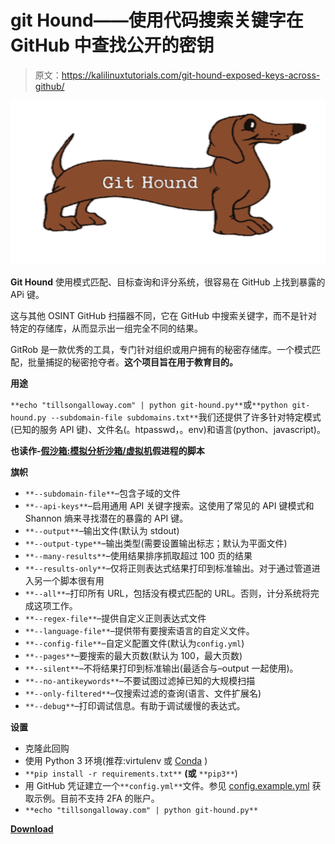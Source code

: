 # git Hound——使用代码搜索关键字在 GitHub 中查找公开的密钥

> 原文：<https://kalilinuxtutorials.com/git-hound-exposed-keys-across-github/>

[![Git Hound – Find Exposed Keys Across GitHub Using Code Search Keywords](img//1dcd8dfb159d7ebef7b5d462b1f3862e.png "Git Hound – Find Exposed Keys Across GitHub Using Code Search Keywords")](https://1.bp.blogspot.com/-U7_9djbF12E/XTV8TUbXjXI/AAAAAAAABew/VkVbJ1tgSBgb8scW48j0kCj4u8wcd01KgCLcBGAs/s1600/Git%2BHound%25281%2529.png)

**Git Hound** 使用模式匹配、目标查询和评分系统，很容易在 GitHub 上找到暴露的 APi 键。

这与其他 OSINT GitHub 扫描器不同，它在 GitHub 中搜索关键字，而不是针对特定的存储库，从而显示出一组完全不同的结果。

GitRob 是一款优秀的工具，专门针对组织或用户拥有的秘密存储库。一个模式匹配，批量捕捉的秘密抢夺者。**这个项目旨在用于教育目的。**

**用途**

`**echo "tillsongalloway.com" | python git-hound.py**`或`**python git-hound.py --subdomain-file subdomains.txt**`我们还提供了许多针对特定模式(已知的服务 API 键)、文件名(。htpasswd，。env)和语言(python、javascript)。

**也读作-[假沙箱:模拟分析沙箱/虚拟机](https://kalilinuxtutorials.com/fake-sandbox-script-fake-processes-vm/)假进程的脚本**

**旗帜**

*   `**--subdomain-file**`–包含子域的文件
*   `**--api-keys**`–启用通用 API 关键字搜索。这使用了常见的 API 键模式和 Shannon 熵来寻找潜在的暴露的 API 键。
*   `**--output**`–输出文件(默认为 stdout)
*   `**--output-type**`–输出类型(需要设置输出标志；默认为平面文件)
*   `**--many-results**`–使用结果排序抓取超过 100 页的结果
*   `**--results-only**`–仅将正则表达式结果打印到标准输出。对于通过管道进入另一个脚本很有用
*   `**--all**`–打印所有 URL，包括没有模式匹配的 URL。否则，计分系统将完成这项工作。
*   `**--regex-file**`–提供自定义正则表达式文件
*   `**--language-file**`–提供带有要搜索语言的自定义文件。
*   `**--config-file**`–自定义配置文件(默认为`config.yml`)
*   `**--pages**`–要搜索的最大页数(默认为 100，最大页数)
*   `**--silent**`–不将结果打印到标准输出(最适合与–output 一起使用)。
*   `**--no-antikeywords**`–不要试图过滤掉已知的大规模扫描
*   `**--only-filtered**`–仅搜索过滤的查询(语言、文件扩展名)
*   `**--debug**`–打印调试信息。有助于调试缓慢的表达式。

**设置**

*   克隆此回购
*   使用 Python 3 环境(推荐:virtulenv 或 [Conda](https://docs.conda.io/en/latest/) )
*   `**pip install -r requirements.txt**` **(或** `**pip3**`)
*   用 GitHub 凭证建立一个`**config.yml**`文件。参见 [config.example.yml](https://github.com/tillson/git-hound/blob/master/config.example.yml) 获取示例。目前不支持 2FA 的账户。
*   `**echo "tillsongalloway.com" | python git-hound.py**`

[**Download**](https://github.com/tillson/git-hound)